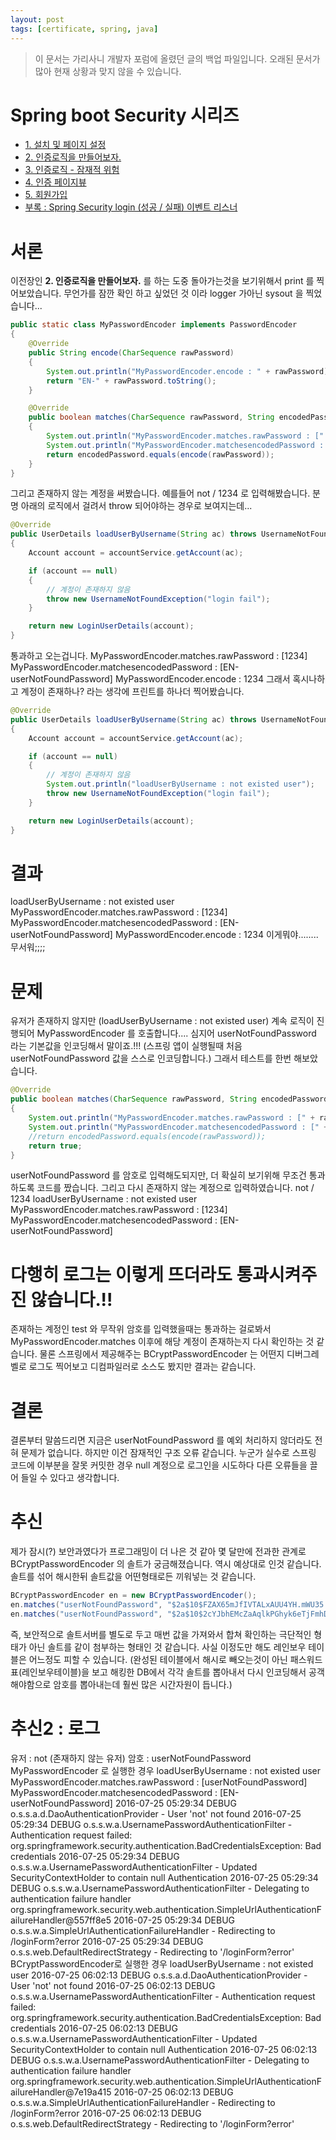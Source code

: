 ```yaml
---
layout: post
tags: [certificate, spring, java]
---
```


> 이 문서는 가리사니 개발자 포럼에 올렸던 글의 백업 파일입니다.
오래된 문서가 많아 현재 상황과 맞지 않을 수 있습니다.


# Spring boot Security 시리즈
- [1. 설치 및 페이지 설정](/lab?topicId=283)
- [2. 인증로직을 만들어보자.](/lab?topicId=284)
- [3. 인증로직 - 잠재적 위험](/lab?topicId=285)
- [4. 인증 페이지뷰](/lab?topicId=286)
- [5. 회원가입](/lab?topicId=287)
- [부록 : Spring Security login (성공 / 실패) 이벤트 리스너 ](/lab?topicId=311)


# 서론
이전장인 **2. 인증로직을 만들어보자.** 를 하는 도중 돌아가는것을 보기위해서 print 를 찍어보았습니다.
무언가를 잠깐 확인 하고 싶었던 것 이라 logger 가아닌 sysout 을 찍었습니다...
``` java
public static class MyPasswordEncoder implements PasswordEncoder
{
	@Override
	public String encode(CharSequence rawPassword)
	{
		System.out.println("MyPasswordEncoder.encode : " + rawPassword);
		return "EN-" + rawPassword.toString();
	}

	@Override
	public boolean matches(CharSequence rawPassword, String encodedPassword)
	{
		System.out.println("MyPasswordEncoder.matches.rawPassword : [" + rawPassword + "]");
		System.out.println("MyPasswordEncoder.matchesencodedPassword : [" + encodedPassword + "]");
		return encodedPassword.equals(encode(rawPassword));
	}
}
```
그리고 존재하지 않는 계정을 써봤습니다.
예를들어 not / 1234 로 입력해봤습니다.
분명 아래의 로직에서 걸려서 throw 되어야하는 경우로 보여지는데...
``` java
@Override
public UserDetails loadUserByUsername(String ac) throws UsernameNotFoundException
{
	Account account = accountService.getAccount(ac);

	if (account == null)
	{
		// 계정이 존재하지 않음
		throw new UsernameNotFoundException("login fail");
	}

	return new LoginUserDetails(account);
}
```
통과하고 오는겁니다.
MyPasswordEncoder.matches.rawPassword : [1234]
MyPasswordEncoder.matchesencodedPassword : [EN-userNotFoundPassword]
MyPasswordEncoder.encode : 1234
그래서 혹시나하고 계정이 존재하나? 라는 생각에 프린트를 하나더 찍어봤습니다.
``` java
@Override
public UserDetails loadUserByUsername(String ac) throws UsernameNotFoundException
{
	Account account = accountService.getAccount(ac);

	if (account == null)
	{
		// 계정이 존재하지 않음
		System.out.println("loadUserByUsername : not existed user");
		throw new UsernameNotFoundException("login fail");
	}

	return new LoginUserDetails(account);
}
```
# 결과
loadUserByUsername : not existed user
MyPasswordEncoder.matches.rawPassword : [1234]
MyPasswordEncoder.matchesencodedPassword : [EN-userNotFoundPassword]
MyPasswordEncoder.encode : 1234
이게뭐야........ 무서워;;;;


# 문제
유저가 존재하지 않지만 (loadUserByUsername : not existed user) 계속 로직이 진행되어 MyPasswordEncoder 를 호출합니다....
심지어 userNotFoundPassword 라는 기본값을 인코딩해서 말이죠.!!! (스프링 앱이 실행될때 처음 userNotFoundPassword 값을 스스로 인코딩합니다.)
그래서 테스트를 한번 해보았습니다.
``` java
@Override
public boolean matches(CharSequence rawPassword, String encodedPassword)
{
	System.out.println("MyPasswordEncoder.matches.rawPassword : [" + rawPassword + "]");
	System.out.println("MyPasswordEncoder.matchesencodedPassword : [" + encodedPassword + "]");
	//return encodedPassword.equals(encode(rawPassword));
	return true;
}
```
userNotFoundPassword 를 암호로 입력해도되지만, 더 확실히 보기위해 무조건 통과하도록 코드를 짰습니다.
그리고 다시 존재하지 않는 계정으로 입력하였습니다. not / 1234
loadUserByUsername : not existed user
MyPasswordEncoder.matches.rawPassword : [1234]
MyPasswordEncoder.matchesencodedPassword : [EN-userNotFoundPassword]
# 다행히 로그는 이렇게 뜨더라도 통과시켜주진 않습니다.!!
존재하는 계정인 test 와 무작위 암호를 입력했을때는 통과하는 걸로봐서 MyPasswordEncoder.matches 이후에 해당 계정이 존재하는지 다시 확인하는 것 같습니다.
물론 스프링에서 제공해주는 BCryptPasswordEncoder 는 어떤지 디버그레벨로 로그도 찍어보고 디컴파일러로 소스도 봤지만 결과는 같습니다.


# 결론
결론부터 말씀드리면 지금은 userNotFoundPassword 를 예외 처리하지 않더라도 전혀 문제가 없습니다.
하지만 이건 잠재적인 구조 오류 같습니다.
누군가 실수로 스프링 코드에 이부분을 잘못 커밋한 경우 null 계정으로 로그인을 시도하다 다른 오류들을 끌어 들일 수 있다고 생각합니다.


# 추신
제가 잠시(?) 보안과였다가 프로그래밍이 더 나은 것 같아 몇 달만에 전과한 관계로 BCryptPasswordEncoder 의 솔트가 궁금해졌습니다.
역시 예상대로 인것 같습니다.
솔트를 섞어 해시한뒤 솔트값을 어떤형태로든 끼워넣는 것 같습니다.
``` java
BCryptPasswordEncoder en = new BCryptPasswordEncoder();
en.matches("userNotFoundPassword", "$2a$10$FZAX65mJfIVTALxAUU4YH.mWU35.cIU8kXIxvwO2anYQ0yGOirRJe"); // == true
en.matches("userNotFoundPassword", "$2a$10$2cYJbhEMcZaAqlkPGhyk6eTjFmhDNiinFn8csGIOe6UNJrfJI/TJa"); // == true
```
즉, 보안적으로 솔트서버를 별도로 두고 매번 값을 가져와서 합쳐 확인하는 극단적인 형태가 아닌 솔트를 같이 첨부하는 형태인 것 같습니다.
사실 이정도만 해도 레인보우 테이블은 어느정도 피할 수 있습니다.
(완성된 테이블에서 해시로 빼오는것이 아닌 패스워드표(레인보우테이블)을 보고 해킹한 DB에서 각각 솔트를 뽑아내서 다시 인코딩해서 공객해야함으로 암호를 뽑아내는데 훨씬 많은 시간자원이 듭니다.)


# 추신2 : 로그
유저 : not (존재하지 않는 유저)
암호 : userNotFoundPassword
MyPasswordEncoder 로 실행한 경우
loadUserByUsername : not existed user
MyPasswordEncoder.matches.rawPassword : [userNotFoundPassword]
MyPasswordEncoder.matchesencodedPassword : [EN-userNotFoundPassword]
2016-07-25 05:29:34 DEBUG o.s.s.a.d.DaoAuthenticationProvider - User 'not' not found
2016-07-25 05:29:34 DEBUG o.s.s.w.a.UsernamePasswordAuthenticationFilter - Authentication request failed: org.springframework.security.authentication.BadCredentialsException: Bad credentials
2016-07-25 05:29:34 DEBUG o.s.s.w.a.UsernamePasswordAuthenticationFilter - Updated SecurityContextHolder to contain null Authentication
2016-07-25 05:29:34 DEBUG o.s.s.w.a.UsernamePasswordAuthenticationFilter - Delegating to authentication failure handler org.springframework.security.web.authentication.SimpleUrlAuthenticationFailureHandler@557ff8e5
2016-07-25 05:29:34 DEBUG o.s.s.w.a.SimpleUrlAuthenticationFailureHandler - Redirecting to /loginForm?error
2016-07-25 05:29:34 DEBUG o.s.s.web.DefaultRedirectStrategy - Redirecting to '/loginForm?error'
BCryptPasswordEncoder로 실행한 경우
loadUserByUsername : not existed user
2016-07-25 06:02:13 DEBUG o.s.s.a.d.DaoAuthenticationProvider - User 'not' not found
2016-07-25 06:02:13 DEBUG o.s.s.w.a.UsernamePasswordAuthenticationFilter - Authentication request failed: org.springframework.security.authentication.BadCredentialsException: Bad credentials
2016-07-25 06:02:13 DEBUG o.s.s.w.a.UsernamePasswordAuthenticationFilter - Updated SecurityContextHolder to contain null Authentication
2016-07-25 06:02:13 DEBUG o.s.s.w.a.UsernamePasswordAuthenticationFilter - Delegating to authentication failure handler org.springframework.security.web.authentication.SimpleUrlAuthenticationFailureHandler@7e19a415
2016-07-25 06:02:13 DEBUG o.s.s.w.a.SimpleUrlAuthenticationFailureHandler - Redirecting to /loginForm?error
2016-07-25 06:02:13 DEBUG o.s.s.web.DefaultRedirectStrategy - Redirecting to '/loginForm?error'